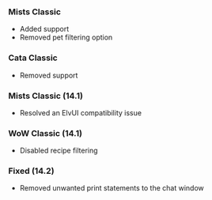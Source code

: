 <p><h3>Mists Classic</h3></p>
<ul>
<li>Added support</li>
<li>Removed pet filtering option</li>
</ul>
<p><h3>Cata Classic</h3></p>
<ul>
<li>Removed support</li>
</ul>
<p><h3>Mists Classic (14.1)</h3></p>
<ul>
<li>Resolved an ElvUI compatibility issue</li>
</ul>
<p><h3>WoW Classic (14.1)</h3></p>
<ul>
<li>Disabled recipe filtering</li>
</ul>
<p><h3>Fixed (14.2)</h3></p>
<ul>
<li>Removed unwanted print statements to the chat window</li>
</ul>